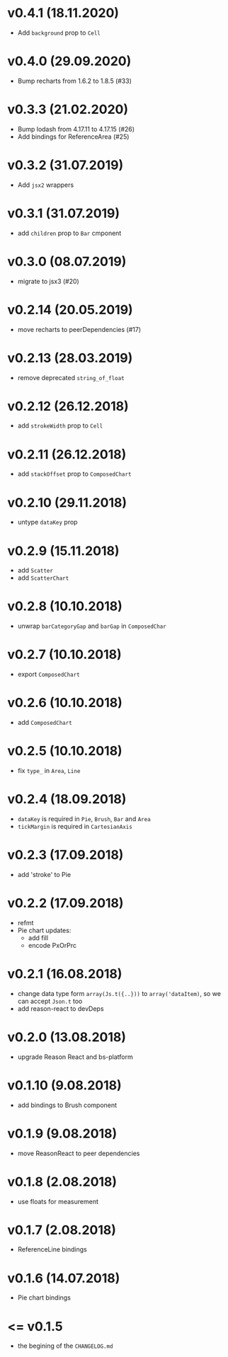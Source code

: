 # v0.4.1 (18.11.2020)

- Add `background` prop to `Cell`

# v0.4.0 (29.09.2020)

- Bump recharts from 1.6.2 to 1.8.5 (#33)

# v0.3.3 (21.02.2020)

- Bump lodash from 4.17.11 to 4.17.15 (#26)
- Add bindings for ReferenceArea (#25)

# v0.3.2 (31.07.2019)

- Add `jsx2` wrappers

# v0.3.1 (31.07.2019)

- add `children` prop to `Bar` cmponent

# v0.3.0 (08.07.2019)

- migrate to jsx3 (#20)

# v0.2.14 (20.05.2019)

- move recharts to peerDependencies (#17)

# v0.2.13 (28.03.2019)

- remove deprecated `string_of_float`

# v0.2.12 (26.12.2018)

- add `strokeWidth` prop to `Cell`

# v0.2.11 (26.12.2018)

- add `stackOffset` prop to `ComposedChart`

# v0.2.10 (29.11.2018)

- untype `dataKey` prop

# v0.2.9 (15.11.2018)

- add `Scatter`
- add `ScatterChart`

# v0.2.8 (10.10.2018)

- unwrap `barCategoryGap` and `barGap` in `ComposedChar`

# v0.2.7 (10.10.2018)

- export `ComposedChart`

# v0.2.6 (10.10.2018)

- add `ComposedChart`

# v0.2.5 (10.10.2018)

- fix `type_` in `Area`, `Line`

# v0.2.4 (18.09.2018)

- `dataKey` is required in `Pie`, `Brush`, `Bar` and `Area`
- `tickMargin` is required in `CartesianAxis`

# v0.2.3 (17.09.2018)

- add 'stroke' to Pie

# v0.2.2 (17.09.2018)

- refmt
- Pie chart updates:
  - add fill
  - encode PxOrPrc

# v0.2.1 (16.08.2018)

- change data type form `array(Js.t({..}))` to `array('dataItem)`, so we can accept `Json.t` too
- add reason-react to devDeps

# v0.2.0 (13.08.2018)

- upgrade Reason React and bs-platform

# v0.1.10 (9.08.2018)

- add bindings to Brush component

# v0.1.9 (9.08.2018)

- move ReasonReact to peer dependencies

# v0.1.8 (2.08.2018)

- use floats for measurement

# v0.1.7 (2.08.2018)

- ReferenceLine bindings

# v0.1.6 (14.07.2018)

- Pie chart bindings

# <= v0.1.5

- the begining of the `CHANGELOG.md`
